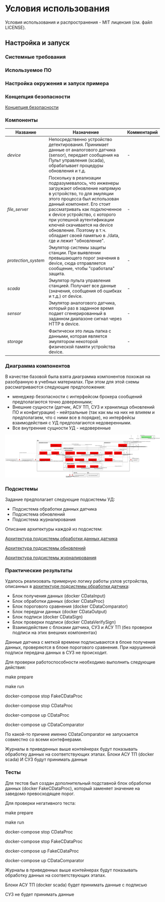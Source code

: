 # Условия использования 

Условия использования и распространения - MIT лицензия (см. файл LICENSE).

## Настройка и запуск

### Системные требования


### Используемое ПО


### Настройка окружения и запуск примера

### Концепция безопасности

[Концепция безопасности](./docs/SecurityConcept.md)

### Компоненты

| Название | Назначение | Комментарий |
|----|----|----|
|*device* | Непосредственно устройство детектирования. Принимает данные от аналогового датчика (sensor), передает сообщения на Пульт управления (scada), обрабатывает процедуры обновления и т.д. | - |
|*file_server* | Поскольку в реализации подразумевалось, что инженеры загружают обновление напрямую в устройство, то для эмуляции этого процесса был использован данный компонент. Его стоит рассматривать как подключенное к device устройство, с которого при успешной аутентификации ключей скачивается на device обновление. Поэтому в т.ч. обладает своей памятью в ./data, где и лежит "обновление". | - |
|*protection_system* | Эмулятор системы защиты станции. При выявлении превышающего порог значения в device, сюда отправляется сообщение, чтобы "сработала" защита. | - |
|*scada*  | Эмулятор пульта управления станцией. Получает все данные (значения, сообщения об ошибках и т.д.) от device.  | - |
|*sensor* | Эмулятор аналогового датчика, который раз в заданное время подает сгенерированный в заданном диапазоне сигнал через HTTP в device.  | - |
|*storage* | Фактически это лишь папка с данными, которая является эмулятором некоторой физической памяти устройства device. | - |

### Диаграмма компонентов

В качестве базовой была взята диаграмма компонентов похожая на разобранную в учебных материалах. При этом для этой схемы рассматриваются следующие предположения: 
* менеджер безопасности с интерфейсом брокера сообщений предполагаются точно доверенными; 
* Внешние сущности (датчик, АСУ ТП, СУЗ и хранилища обновлений ПО и конфигурации) - нейтральные (так как мы на них не влияем и предполагаем, что с ними все в порядке), но интерфейсы взаимодействия с УД предполагаются недоверенными.
* Все внутренние сущности УД - недоверенные

![Базовая (почти как в разборе) диаграммма компонентов](./uml/images/baseuml.png)

### Подсистемы

Задание предполагает следующие подсистемы УД:

* Подсистема обработки данных датчика
* Подсистема обновлений
* Подсистема журналирования

Описание архитектуры каждой из подсистем:

[Архитектура подсистемы обработки данных датчика](./docs/ArchSensorDataProcessing.md)

[Архитектура подсистемы обновлений](./docs/ArchUpdateDevice.md)

[Архитектура подсистемы журналирования](./docs/ArchLogging.md)


### Практические результаты

Удалось реализовать примерную логику работы узлов устройства, описанных в [архитектуре подсистемы обработки датчика](./docs/ArchSensorDataProcessing.md):
* Блок получения данных (docker CDataInput)
* Блок обработки данных (docker CDataProc)
* Блок порогового сравнения (docker CDataComparator)
* Блок передачи данных (docker CDataOutput)
* Блок подписи (docker CDataSign)
* Блок проверки подписи (docker CDataVerifySign)
* Взаимодействие с блоками датчика, СУЗ и АСУ ТП (без проверки подписи на этих внешних компонентах)

Данные датчика с меткой времени подписываются в блоке получения данных, проверяются в блоке порогового сравнения. При нарушенной подписи передача данных в СУЗ не происходит.

Для проверки работоспособности необходимо выполнить следующие действия:

make prepare

make run

docker-compose stop FakeCDataProc

docker-compose stop CDataProc

docker-compose up CDataProc

docker-compose up CDataComparator

По какой-то причине именно CDataComparator не запускается совместно со всеми контефнерами.

Журналы в приведенных выше контейнерах будут показывать обработку данных на соответствующих этапах.
Блоки АСУ ТП (docker scada)  И СУЗ будут принимать данные

### Тесты

Для тестов был создан дополнительный подставной блок обработки данных (docker FakeCDataProc), который заменяет значение на заведомо превосходящее порог.

Для проверки негативного теста:

make prepare

make run

docker-compose stop CDataProc

docker-compose stop FakeCDataProc

docker-compose up FakeCDataProc

docker-compose up CDataComparator

Журналы в приведенных выше контейнерах будут показывать обработку данных на соответствующих этапах.

Блоки АСУ ТП (docker scada) будет принимать данные с подписью 

СУЗ не будет принимать данные

